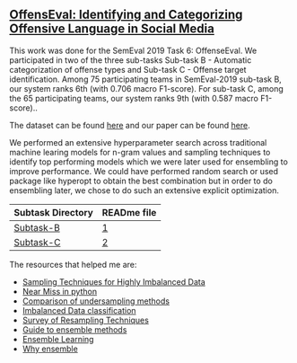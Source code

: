 ## [OffensEval: Identifying and Categorizing Offensive Language in Social Media ](https://competitions.codalab.org/competitions/20011)

This work was done for the SemEval 2019 Task 6: OffenseEval. We participated in two of the three sub-tasks
Sub-task B - Automatic categorization of offense types and Sub-task C - Offense target identification.
Among 75 participating teams in SemEval-2019 sub-task B, our system ranks 6th (with 0.706 macro F1-score). For sub-task C, among the 65 participating teams, our system ranks 9th (with 0.587 macro F1-score).. 

The dataset can be found [here](https://github.com/abishekarun/OffenseEval/blob/master/offenseval-training-v1.tsv) and our paper can be found [here](https://arxiv.org/abs/1906.03692). 

We performed an extensive hyperparameter search across traditional machine learing models for n-gram values and sampling techniques to identify top performing models which we were later used for ensembling to improve performance. We could have performed random search or used package like hyperopt to obtain the best combination but in order to do ensembling later, we chose to do such an extensive explicit optimization. 

|    **Subtask Directory**  | **READme file** |
|--------------------|------------|
| [Subtask-B](https://github.com/abishekarun/OffenseEval/blob/master/subtask_b/) | [1](https://github.com/abishekarun/OffenseEval/blob/master/subtask_b/README.md)|
| [Subtask-C](https://github.com/abishekarun/OffenseEval/blob/master/subtask_c/) | [2](https://github.com/abishekarun/OffenseEval/blob/master/subtask_c/README.md) |


The resources that helped me are:

+ [Sampling Techniques for Highly Imbalanced Data](https://medium.com/anomaly-detection-with-python-and-r/sampling-techniques-for-extremely-imbalanced-data-part-i-under-sampling-a8dbc3d8d6d8)
+ [Near Miss in python](https://medium.com/@saeedAR/smote-and-near-miss-in-python-machine-learning-in-imbalanced-datasets-b7976d9a7a79)
+ [Comparison of undersampling methods](https://imbalanced-learn.readthedocs.io/en/stable/auto_examples/under-sampling/plot_comparison_under_sampling.html)
+ [Imbalanced Data classification](https://chih-ling-hsu.github.io/2017/07/25/Imbalanced-Data-Classification)
+ [Survey of Resampling Techniques](https://arxiv.org/pdf/1608.06048.pdf)
+ [Guide to ensemble methods](https://towardsdatascience.com/simple-guide-for-ensemble-learning-methods-d87cc68705a2)
+ [Ensemble Learning](https://blog.statsbot.co/ensemble-learning-d1dcd548e936)
+ [Why ensemble](https://towardsdatascience.com/ensemble-methods-in-machine-learning-what-are-they-and-why-use-them-68ec3f9fef5f)